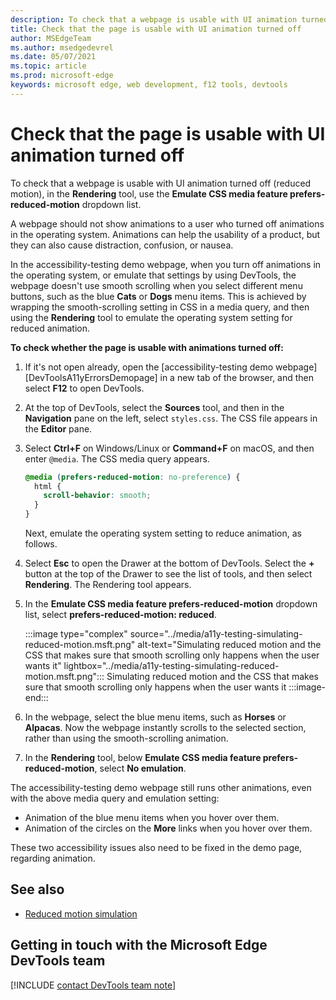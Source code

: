```yaml
---
description: To check that a webpage is usable with UI animation turned off (reduced motion), in the Rendering tool, use the Emulate CSS media feature prefers-reduced-motion dropdown list.
title: Check that the page is usable with UI animation turned off
author: MSEdgeTeam
ms.author: msedgedevrel
ms.date: 05/07/2021
ms.topic: article
ms.prod: microsoft-edge
keywords: microsoft edge, web development, f12 tools, devtools
---
```

# Check that the page is usable with UI animation turned off

<!-- Rendering tool: Emulate CSS media feature prefers-reduced-motion: "prefers-reduced-motion: reduced" -->

To check that a webpage is usable with UI animation turned off (reduced motion), in the **Rendering** tool, use the **Emulate CSS media feature prefers-reduced-motion** dropdown list.

A webpage should not show animations to a user who turned off animations in the operating system.  Animations can help the usability of a product, but they can also cause distraction, confusion, or nausea.

In the accessibility-testing demo webpage, when you turn off animations in the operating system, or emulate that settings by using DevTools, the webpage doesn't use smooth scrolling when you select different menu buttons, such as the blue **Cats** or **Dogs** menu items.  This is achieved by wrapping the smooth-scrolling setting in CSS in a media query, and then using the **Rendering** tool to emulate the operating system setting for reduced animation.

**To check whether the page is usable with animations turned off:**

1.  If it's not open already, open the [accessibility-testing demo webpage][DevToolsA11yErrorsDemopage] in a new tab of the browser, and then select **F12** to open DevTools.

1.  At the top of DevTools, select the **Sources** tool, and then in the **Navigation** pane on the left, select `styles.css`.  The CSS file appears in the **Editor** pane.

1.  Select **Ctrl+F** on Windows/Linux or **Command+F** on macOS, and then enter `@media`.  The CSS media query appears.

    ```css
    @media (prefers-reduced-motion: no-preference) {
      html {
        scroll-behavior: smooth;
      }
    }
    ```

    Next, emulate the operating system setting to reduce animation, as follows.

1.  Select **Esc** to open the Drawer at the bottom of DevTools.  Select the **+** button at the top of the Drawer to see the list of tools, and then select **Rendering**.  The Rendering tool appears.

1.  In the **Emulate CSS media feature prefers-reduced-motion** dropdown list, select **prefers-reduced-motion: reduced**.

    :::image type="complex" source="../media/a11y-testing-simulating-reduced-motion.msft.png" alt-text="Simulating reduced motion and the CSS that makes sure that smooth scrolling only happens when the user wants it" lightbox="../media/a11y-testing-simulating-reduced-motion.msft.png":::
        Simulating reduced motion and the CSS that makes sure that smooth scrolling only happens when the user wants it
    :::image-end:::

1.  In the webpage, select the blue menu items, such as **Horses** or **Alpacas**.  Now the webpage instantly scrolls to the selected section, rather than using the smooth-scrolling animation.

1.  In the **Rendering** tool, below **Emulate CSS media feature prefers-reduced-motion**, select **No emulation**.
   
The accessibility-testing demo webpage still runs other animations, even with the above media query and emulation setting:
*  Animation of the blue menu items when you hover over them.
*  Animation of the circles on the **More** links when you hover over them.

These two accessibility issues also need to be fixed in the demo page, regarding animation.


## See also

*  [Reduced motion simulation](reduced-motion-simulation.md)


## Getting in touch with the Microsoft Edge DevTools team  

[!INCLUDE [contact DevTools team note](../includes/contact-devtools-team-note.md)]  


<!-- links -->
